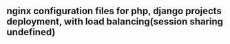 ## **nginx configuration files for php, django projects deployment, with load balancing(session sharing undefined)**
